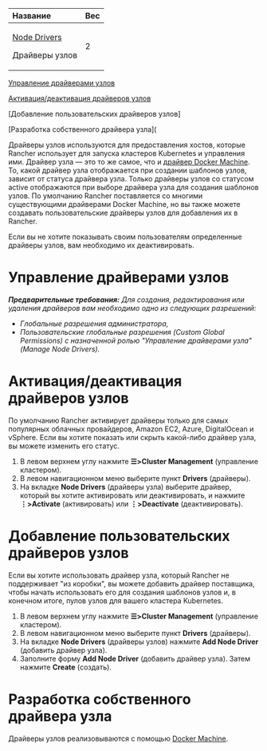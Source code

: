 ﻿


|**Название**|**Вес**|
| :- | :- |
|<p>[Node Drivers](https://github.com/rancher/docs/blob/master/content/rancher/v2.6/en/admin-settings/drivers/node-drivers/_index.md "https://github.com/rancher/docs/blob/master/content/rancher/v2.6/en/admin-settings/drivers/node-drivers/_index.md") </p><p>Драйверы узлов</p>|2|


[Управление драйверами узлов](https://github.com/markizz01/test/blob/main/ru/drivers/node-drivers/Драйверы%20узлов.md#управление-драйверами-узлов)

[Активация/деактивация драйверов узлов](https://github.com/markizz01/test/blob/main/ru/drivers/node-drivers/Драйверы%20узлов.md#активациядеактивация-драйверов-узлов)

[Добавление пользовательских драйверов узлов]

[Разработка собственного драйвера узла](

Драйверы узлов используются для предоставления хостов, которые Rancher использует для запуска кластеров Kubernetes и управления ими. Драйвер узла — это то же самое, что и [драйвер Docker Machine](https://docs.docker.com/machine/drivers/ "https://docs.docker.com/machine/drivers/"). То, какой драйвер узла отображается при создании шаблонов узлов, зависит от статуса драйвера узла. Только драйверы узлов со статусом active отображаются при выборе драйвера узла для создания шаблонов узлов. По умолчанию Rancher поставляется со многими существующими драйверами Docker Machine, но вы также можете создавать пользовательские драйверы узлов для добавления их в Rancher.

  Если вы не хотите показывать своим пользователям определенные драйверы узлов, вам необходимо их деактивировать.
# Управление драйверами узлов
***Предварительные требования:** Для создания, редактирования или удаления драйверов вам необходимо одно из следующих разрешений:*

- *Глобальные разрешения администратора,*
- *Пользовательские глобальные разрешения (Custom Global Permissions) с назначенной ролью "Управление драйверами узла" (Manage Node Drivers).*
# Активация/деактивация драйверов узлов
  По умолчанию Rancher активирует драйверы только для самых популярных облачных провайдеров, Amazon EC2, Azure, DigitalOcean и vSphere. Если вы хотите показать или скрыть какой-либо драйвер узла, вы можете изменить его статус.

1. В левом верхнем углу нажмите **☰>Cluster Management** (управление кластером).
2. В левом навигационном меню выберите пункт **Drivers** (драйверы).
3. На вкладке **Node Drivers** (драйверы узла) выберите драйвер, который вы хотите активировать или деактивировать, и нажмите **⋮>Activate** (активировать) или **⋮>Deactivate** (деактивировать).
# Добавление пользовательских драйверов узлов
  Если вы хотите использовать драйвер узла, который Rancher не поддерживает "из коробки", вы можете добавить драйвер поставщика, чтобы начать использовать его для создания шаблонов узлов и, в конечном итоге, пулов узлов для вашего кластера Kubernetes.

1. В левом верхнем углу нажмите **☰>Cluster Management** (управление кластером).
2. В левом навигационном меню выберите пункт **Drivers** (драйверы).
3. На вкладке **Node Drivers** (драйверы узлов) нажмите **Add Node Driver** (добавить драйвер узла).
4. Заполните форму **Add Node Driver** (добавить драйвер узла). Затем нажмите **Create** (создать).
# Разработка собственного драйвера узла
  Драйверы узлов реализовываются с помощью [Docker Machine](https://docs.docker.com/machine/ "https://docs.docker.com/machine/").




[^1]: 

